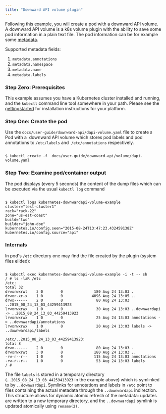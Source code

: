```yaml
---
title: "Downward API volume plugin"
---
```

Following this example, you will create a pod with a downward API volume.
A downward API volume is a k8s volume plugin with the ability to save some pod information in a plain text file. The pod information can be  for example some [metadata](..//{{page.version}}/docs/devel/api-conventions.html#metadata).

Supported metadata fields:

1. `metadata.annotations`
2. `metadata.namespace`
3. `metadata.name`
4. `metadata.labels`

### Step Zero: Prerequisites

This example assumes you have a Kubernetes cluster installed and running, and the ```kubectl``` command line tool somewhere in your path. Please see the [gettingstarted](..//{{page.version}}/docs/getting-started-guides/) for installation instructions for your platform.

### Step One: Create the pod

Use the `docs/user-guide/downward-api/dapi-volume.yaml` file to create a Pod with a  downward API volume which stores pod labels and pod annotations to `/etc/labels` and  `/etc/annotations` respectively.

```shell

$ kubectl create -f  docs/user-guide/downward-api/volume/dapi-volume.yaml

```

### Step Two: Examine pod/container output

The pod displays (every 5 seconds) the content of the dump files which can be executed via the usual `kubectl log` command

```shell

$ kubectl logs kubernetes-downwardapi-volume-example
cluster="test-cluster1"
rack="rack-22"
zone="us-est-coast"
build="two"
builder="john-doe"
kubernetes.io/config.seen="2015-08-24T13:47:23.432459138Z"
kubernetes.io/config.source="api"

```

### Internals

In pod's `/etc` directory one may find the file created by the plugin (system files elided):

```shell

$ kubectl exec kubernetes-downwardapi-volume-example -i -t -- sh
/ # ls -laR /etc
/etc:
total 32
drwxrwxrwt    3 0        0              180 Aug 24 13:03 .
drwxr-xr-x    1 0        0             4096 Aug 24 13:05 ..
drwx------    2 0        0               80 Aug 24 13:03 ..2015_08_24_13_03_44259413923
lrwxrwxrwx    1 0        0               30 Aug 24 13:03 ..downwardapi -> ..2015_08_24_13_03_44259413923
lrwxrwxrwx    1 0        0               25 Aug 24 13:03 annotations -> ..downwardapi/annotations
lrwxrwxrwx    1 0        0               20 Aug 24 13:03 labels -> ..downwardapi/labels

/etc/..2015_08_24_13_03_44259413923:
total 8
drwx------    2 0        0               80 Aug 24 13:03 .
drwxrwxrwt    3 0        0              180 Aug 24 13:03 ..
-rw-r--r--    1 0        0              115 Aug 24 13:03 annotations
-rw-r--r--    1 0        0               53 Aug 24 13:03 labels
/ #

```

The file `labels` is stored in a temporary directory (`..2015_08_24_13_03_44259413923` in the example above) which is symlinked to by `..downwardapi`. Symlinks for annotations and labels in `/etc` point to files containing the actual metadata through the `..downwardapi` indirection.  This structure allows for dynamic atomic refresh of the metadata: updates are written to a new temporary directory, and the `..downwardapi` symlink is updated atomically using `rename(2)`.